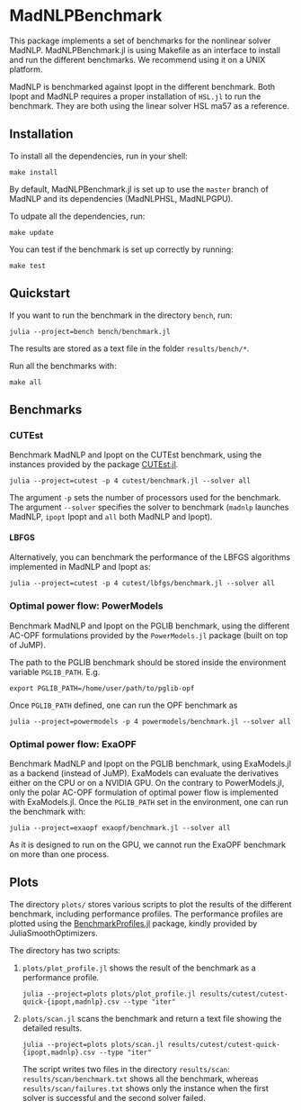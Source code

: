 # MadNLPBenchmark

This package implements a set of benchmarks for the nonlinear solver MadNLP.
MadNLPBenchmark.jl is using Makefile as an interface to install and run the
different benchmarks. We recommend using it on a UNIX platform.

MadNLP is benchmarked against Ipopt in the different benchmark.
Both Ipopt and MadNLP requires a proper installation of `HSL.jl`
to run the benchmark. They are both using the linear solver HSL ma57 as a reference.

## Installation
To install all the dependencies, run in your shell:
```shell
make install

```
By default, MadNLPBenchmark.jl is set up to use the `master` branch
of MadNLP and its dependencies (MadNLPHSL, MadNLPGPU).

To udpate all the dependencies, run:
```shell
make update

```
You can test if the benchmark is set up correctly by running:
```shell
make test

```


## Quickstart
If you want to run the benchmark in the directory `bench`, run:

```shell
julia --project=bench bench/benchmark.jl

```
The results are stored as a text file in the folder
`results/bench/*`.

Run all the benchmarks with:
```shell
make all

```

## Benchmarks

### CUTEst
Benchmark MadNLP and Ipopt on the CUTEst benchmark, using the instances provided by the package
[CUTEst.jl](https://github.com/JuliaSmoothOptimizers/CUTEst.jl).
```shell
julia --project=cutest -p 4 cutest/benchmark.jl --solver all

```
The argument `-p` sets the number of processors used for the benchmark.
The argument `--solver` specifies the solver to benchmark (`madnlp` launches
MadNLP, `ipopt` Ipopt and `all` both MadNLP and Ipopt).


#### LBFGS
Alternatively, you can benchmark the performance of the LBFGS
algorithms implemented in MadNLP and Ipopt as:
```shell
julia --project=cutest -p 4 cutest/lbfgs/benchmark.jl --solver all

```


### Optimal power flow: PowerModels
Benchmark MadNLP and Ipopt on the PGLIB benchmark,
using the different AC-OPF formulations provided by
the `PowerModels.jl` package (built on top of JuMP).

The path to the PGLIB benchmark should be stored inside
the environment variable `PGLIB_PATH`. E.g.
```shell
export PGLIB_PATH=/home/user/path/to/pglib-opf

```
Once `PGLIB_PATH` defined, one can run the OPF benchmark as
```shell
julia --project=powermodels -p 4 powermodels/benchmark.jl --solver all

```

### Optimal power flow: ExaOPF
Benchmark MadNLP and Ipopt on the PGLIB benchmark, using ExaModels.jl as a backend (instead of JuMP).
ExaModels can evaluate the derivatives either on the CPU or on a NVIDIA GPU.
On the contrary to PowerModels.jl, only the polar AC-OPF formulation of
optimal power flow is implemented with ExaModels.jl.
Once the `PGLIB_PATH` set in the environment, one can run the benchmark with:
```shell
julia --project=exaopf exaopf/benchmark.jl --solver all

```
As it is designed to run on the GPU, we cannot run the ExaOPF benchmark
on more than one process.


## Plots
The directory `plots/` stores various scripts to plot the results of the different benchmark,
including performance profiles. The performance profiles are plotted
using the [BenchmarkProfiles.jl](https://github.com/JuliaSmoothOptimizers/BenchmarkProfiles.jl) package, kindly provided by JuliaSmoothOptimizers.

The directory has two scripts:
1. `plots/plot_profile.jl` shows the result of the benchmark as a performance profile.
    ```shell
    julia --project=plots plots/plot_profile.jl results/cutest/cutest-quick-{ipopt,madnlp}.csv --type "iter"

    ```
1. `plots/scan.jl` scans the benchmark and return a text file showing the detailed results.
    ```shell
    julia --project=plots plots/scan.jl results/cutest/cutest-quick-{ipopt,madnlp}.csv --type "iter"

    ```
    The script writes two files in the directory `results/scan`: `results/scan/benchmark.txt` shows all the benchmark, whereas
    `results/scan/failures.txt` shows only the instance when the first solver is successful and the
    second solver failed.

